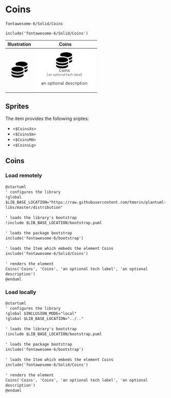 # Coins


```text
fontawesome-6/Solid/Coins
```

```text
include('fontawesome-6/Solid/Coins')
```



| Illustration | Coins |
| :---: | :---: |
| ![illustration for Illustration](../../fontawesome-6/Solid/Coins.png) | ![illustration for Coins](../../fontawesome-6/Solid/Coins.Local.png) |



## Sprites
The item provides the following sriptes:

- `<$CoinsXs>`
- `<$CoinsSm>`
- `<$CoinsMd>`
- `<$CoinsLg>`





## Coins

### Load remotely
```plantuml
@startuml
' configures the library
!global $LIB_BASE_LOCATION="https://raw.githubusercontent.com/tmorin/plantuml-libs/master/distribution"

' loads the library's bootstrap
!include $LIB_BASE_LOCATION/bootstrap.puml

' loads the package bootstrap
include('fontawesome-6/bootstrap')

' loads the Item which embeds the element Coins
include('fontawesome-6/Solid/Coins')

' renders the element
Coins('Coins', 'Coins', 'an optional tech label', 'an optional description')
@enduml
```

### Load locally
```plantuml
@startuml
' configures the library
!global $INCLUSION_MODE="local"
!global $LIB_BASE_LOCATION="../.."

' loads the library's bootstrap
!include $LIB_BASE_LOCATION/bootstrap.puml

' loads the package bootstrap
include('fontawesome-6/bootstrap')

' loads the Item which embeds the element Coins
include('fontawesome-6/Solid/Coins')

' renders the element
Coins('Coins', 'Coins', 'an optional tech label', 'an optional description')
@enduml
```

